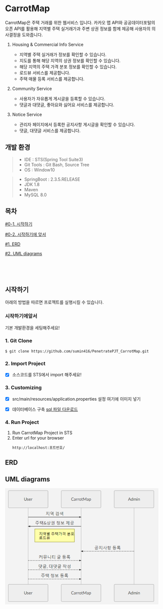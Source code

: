 # CarrotMap


CarrotMap은 주택 거래를 위한 웹서비스 입니다. 카카오 맵 API와 공공데이터포털의 오픈 API를 활용해 지역별 주택 실거래가과 주변 상권 정보를 함께 제공해 사용자의 의사결정을 도와줍니다.




 1. Housing & Commercial Info Service
	 - 지역별 주택 실거래가 정보를 확인할 수 있습니다.
	 - 지도를 통해 해당 지역의 상권 정보를 확인할 수 있습니다.
	 - 해당 지역의 주택 가격 분포 정보를 확인할 수 있습니다.
	 - 로드뷰 서비스를 제공합니다.
	 - 주택 매물 등록 서비스를 제공합니다.

 2. Community Service
	 - 사용자가 자유롭게 게시글을 등록할 수 있습니다.
	 - 댓글과 대댓글, 좋아요와 싫어요 서비스를 제공합니다.

3. Notice Service
	- 관리자 페이지에서 등록한 공지사항 게시글을 확인할 수 있습니다.
	- 댓글, 대댓글 서비스를 제공합니다.




##  개발 환경

> - IDE : STS(Spring Tool Suite3)
> - Git Tools : Git Bash, Source Tree
 >- OS : Window10
 
 >- SpringBoot : 2.3.5.RELEASE
 >- JDK 1.8
 >- Maven
 >- MySQL 8.0

 
 
 

## 목차
[#0-1. 시작하기](#시작하기)

[#0-2. 시작하기에 앞서](#시작하기에앞서)

[#1. ERD](#ERD)

[#2. UML diagrams](#UMLdiagrams)

<br><br><br>

## 시작하기
아래의 방법을 따르면 프로젝트를 실행시킬 수 있습니다.


### 시작하기에앞서
기본 개발환경을 세팅해주세요!

### 1. Git Clone
 ```
 $ git clone https://github.com/sumin416/PenetratePJT_CarrotMap.git 
 ```

### 2. Import Project 

 - [x] 소스코드를 STS에서 import 해주세요!



### 3. Customizing

 - [x] src/main/resources/application.properties 설정
 여기에 이미지 넣기
 - [x] 데이터베이스  구축
 [sql 파일 다운로드]()
 
 

	
### 4. Run Project
1. Run CarrotMap Project in STS
2. Enter url for your browser
	```
	http://localhost:포트번호/
	```



## ERD


## UML diagrams

![URD](./upload/urd.PNG)
